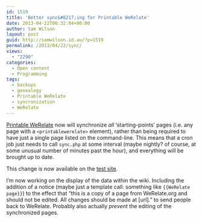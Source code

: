 ```yaml
---
id: 1519
title: 'Better sync&#8217;ing for Printable WeRelate'
date: 2013-04-22T06:32:04+00:00
author: Sam Wilson
layout: post
guid: http://samwilson.id.au/?p=1519
permalink: /2013/04/22/sync/
views:
  - "2290"
categories:
  - Open content
  - Programming
tags:
  - backups
  - genealogy
  - Printable WeRelate
  - syncronization
  - WeRelate
---
```

[Printable WeRelate](http://www.werelate.org/wiki/WeRelate:Printable-WeRelate) now will synchronize _all_ &#8216;starting-points&#8217; pages (i.e. any page with a `<printablewerelate>` element), rather than being required to have just a single page listed on the command-line. This means that a cron job just needs to call `sync.php` at some interval (maybe nightly? of course, at some unusual number of minutes past the hour), and everything will be brought up to date.

This change is now available on the [test site](http://test.archives.org.au).

I&#8217;m now working on the display of the data within the wiki. Including the addition of a notice (maybe just a template call: something like `{{WeRelate page}}`) to the effect that &#8220;this is a copy of a page from WeRelate.org and should not be edited. All changes should be made at [url].&#8221; to send people back to WeRelate. Probably also actually _prevent_ the editing of the synchronized pages.